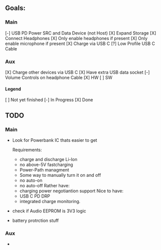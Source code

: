 ## Goals:
### Main
[-] USB PD Power SRC and Data Device (not Host)
[X] Expand Storage
[X] Connect Headphones
	[X] Only enable headphones if present
	[X] Only enable microphone if present
[X] Charge via USB C
[?] Low Profile USB C Cable
### Aux
[X] Charge other devices via USB C
[X] Have extra USB data socket
[-] Volume Controls on headphone Cable
	[X] HW
	[ ] SW

#### Legend
[ ] Not yet finished
[-] In Progress
[X] Done

## TODO
### Main
 * Look for Powerbank IC thats easier to get
   
   Requirements:
    * charge and discharge Li-Ion
    * no above-5V fastcharging
    * Power-Path managment
    * Some way to manually turn it on and off
    * no auto-on
    * no auto-off
   Rather have:
    * charging power negotiantion support
   Nice to have:
    * USB C PD DRP
    * integrated charge monitoring.
 * check if Audio EEPROM is 3V3 logic
 * battery protrction stuff
### Aux
 * 
